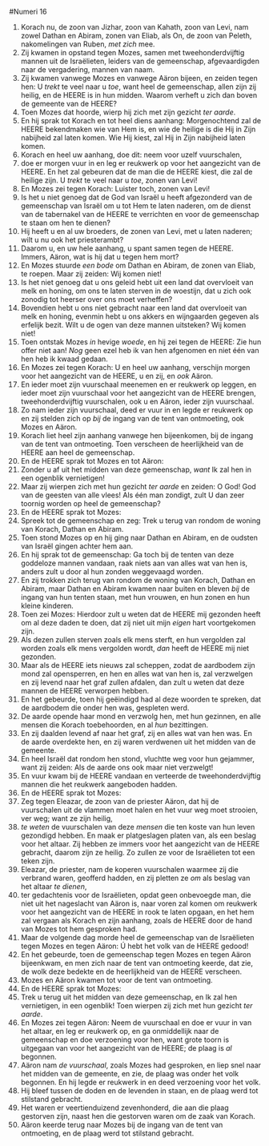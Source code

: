 #Numeri 16
1. Korach nu, de zoon van Jizhar, zoon van Kahath, zoon van Levi, nam zowel Dathan en Abiram, zonen van Eliab, als On, de zoon van Peleth, nakomelingen van Ruben, *met zich* mee.
2. Zij kwamen in opstand tegen Mozes, samen met tweehonderdvijftig mannen uit de Israëlieten, leiders van de gemeenschap, afgevaardigden naar de vergadering, mannen van naam.
3. Zij kwamen vanwege Mozes en vanwege Aäron bijeen, en zeiden tegen hen: U *trekt* te veel naar u *toe*, want heel de gemeenschap, allen zijn zij heilig, en de HEERE is in hun midden. Waarom verheft u zich dan boven de gemeente van de HEERE?
4. Toen Mozes dat hoorde, wierp hij zich met zijn gezicht *ter aarde*.
5. En hij sprak tot Korach en tot heel diens aanhang: Morgenochtend zal de HEERE bekendmaken wie van Hem is, en wie de heilige is die Hij in Zijn nabijheid zal laten komen. Wie Hij kiest, zal Hij in Zijn nabijheid laten komen.
6. Korach en heel uw aanhang, doe dit: neem voor uzelf vuurschalen,
7. doe er morgen vuur in en leg er reukwerk op voor het aangezicht van de HEERE. En het zal gebeuren dat de man die de HEERE kiest, die zal de heilige zijn. U *trekt* te veel naar u *toe*, zonen van Levi!
8. En Mozes zei tegen Korach: Luister toch, zonen van Levi!
9. Is het u niet genoeg dat de God van Israël u heeft afgezonderd van de gemeenschap van Israël om u tot Hem te laten naderen, om de dienst van de tabernakel van de HEERE te verrichten en voor de gemeenschap te staan om hen te dienen?
10. Hij heeft u en al uw broeders, de zonen van Levi, met u laten naderen; wilt u nu ook het priesterambt?
11. Daarom u, en uw hele aanhang, u spant samen tegen de HEERE. Immers, Aäron, wat is hij dat u tegen hem mort?
12. En Mozes stuurde *een bode* om Dathan en Abiram, de zonen van Eliab, te roepen. Maar zij zeiden: Wij komen niet!
13. Is het niet genoeg dat u ons geleid hebt uit een land dat overvloeit van melk en honing, om ons te laten sterven in de woestijn, dat u zich ook zonodig tot heerser over ons moet verheffen?
14. Bovendien hebt u ons niet gebracht naar een land dat overvloeit van melk en honing, evenmin hebt u ons akkers en wijngaarden gegeven als erfelijk bezit. Wilt u de ogen van deze mannen uitsteken? Wij komen niet!
15. Toen ontstak Mozes *in* hevige *woede*, en hij zei tegen de HEERE: Zie hun offer niet aan! *Nog* geen ezel heb ik van hen afgenomen en niet één van hen heb ik kwaad gedaan.
16. En Mozes zei tegen Korach: U en heel uw aanhang, verschijn morgen voor het aangezicht van de HEERE, u en zij, en *ook* Aäron.
17. En ieder moet zijn vuurschaal meenemen en er reukwerk op leggen, en ieder moet zijn vuurschaal voor het aangezicht van de HEERE brengen, tweehonderdvijftig vuurschalen, ook u en Aäron, ieder zijn vuurschaal.
18. Zo nam ieder zijn vuurschaal, deed er vuur in en legde er reukwerk op en zij stelden zich op *bij* de ingang van de tent van ontmoeting, ook Mozes en Aäron.
19. Korach liet heel zijn aanhang vanwege hen bijeenkomen, bij de ingang van de tent van ontmoeting. Toen verscheen de heerlijkheid van de HEERE aan heel de gemeenschap.
20. En de HEERE sprak tot Mozes en tot Aäron:
21. Zonder u af uit het midden van deze gemeenschap, *want* Ik zal hen in een ogenblik vernietigen!
22. Maar zij wierpen zich met hun gezicht *ter aarde* en zeiden: O God! God van de geesten van alle vlees! Als één man zondigt, zult U dan zeer toornig worden op heel de gemeenschap?
23. En de HEERE sprak tot Mozes:
24. Spreek tot de gemeenschap en zeg: Trek u terug van rondom de woning van Korach, Dathan en Abiram.
25. Toen stond Mozes op en hij ging naar Dathan en Abiram, en de oudsten van Israël gingen achter hem aan.
26. En hij sprak tot de gemeenschap: Ga toch bij de tenten van deze goddeloze mannen vandaan, raak niets aan van alles wat van hen is, anders zult u door al hun zonden weggevaagd worden.
27. En zij trokken zich terug van rondom de woning van Korach, Dathan en Abiram, maar Dathan en Abiram kwamen naar buiten en bleven *bij* de ingang van hun tenten staan, met hun vrouwen, en hun zonen en hun kleine kinderen.
28. Toen zei Mozes: Hierdoor zult u weten dat de HEERE mij gezonden heeft om al deze daden te doen, dat zij niet uit mijn *eigen* hart voortgekomen zijn.
29. Als dezen zullen sterven zoals elk mens sterft, en hun vergolden zal worden zoals elk mens vergolden wordt, *dan* heeft de HEERE mij niet gezonden.
30. Maar als de HEERE iets nieuws zal scheppen, zodat de aardbodem zijn mond zal opensperren, en hen en alles wat van hen is, zal verzwelgen en zij levend naar het graf zullen afdalen, dan zult u weten dat deze mannen de HEERE verworpen hebben.
31. En het gebeurde, toen hij geëindigd had al deze woorden te spreken, dat de aardbodem die onder hen was, gespleten werd.
32. De aarde opende haar mond en verzwolg hen, met hun gezinnen, en alle mensen die Korach toebehoorden, en al *hun* bezittingen.
33. En zij daalden levend af naar het graf, zij en alles wat van hen was. En de aarde overdekte hen, en zij waren verdwenen uit het midden van de gemeente.
34. En heel Israël dat rondom hen stond, vluchtte weg voor hun gejammer, want zij zeiden: Als de aarde ons ook maar niet verzwelgt!
35. En vuur kwam bij de HEERE vandaan en verteerde de tweehonderdvijftig mannen die het reukwerk aangeboden hadden.
36. En de HEERE sprak tot Mozes:
37. Zeg tegen Eleazar, de zoon van de priester Aäron, dat hij de vuurschalen uit de vlammen moet halen en het vuur weg moet strooien, ver weg; want ze zijn heilig,
38. *te weten* de vuurschalen van deze *mensen* die ten koste van hun leven gezondigd hebben. En maak er platgeslagen platen van, als een beslag voor het altaar. Zij hebben ze immers voor het aangezicht van de HEERE gebracht, daarom zijn ze heilig. Zo zullen ze voor de Israëlieten tot een teken zijn.
39. Eleazar, de priester, nam de koperen vuurschalen waarmee zij die verbrand waren, geofferd hadden, en zij pletten ze *om* als beslag van het altaar *te dienen*,
40. ter gedachtenis voor de Israëlieten, opdat geen onbevoegde man, die niet uit het nageslacht van Aäron is, naar voren zal komen om reukwerk voor het aangezicht van de HEERE in rook te laten opgaan, en het hem zal vergaan als Korach en zijn aanhang, zoals de HEERE door de hand van Mozes tot hem gesproken had.
41. Maar de volgende dag morde heel de gemeenschap van de Israëlieten tegen Mozes en tegen Aäron: Ú hebt het volk van de HEERE gedood!
42. En het gebeurde, toen de gemeenschap tegen Mozes en tegen Aäron bijeenkwam, en men zich naar de tent van ontmoeting keerde, dat zie, de wolk deze bedekte en de heerlijkheid van de HEERE verscheen.
43. Mozes en Aäron kwamen tot voor de tent van ontmoeting.
44. En de HEERE sprak tot Mozes:
45. Trek u terug uit het midden van deze gemeenschap, en Ik zal hen vernietigen, in een ogenblik! Toen wierpen zij zich met hun gezicht *ter aarde*.
46. En Mozes zei tegen Aäron: Neem de vuurschaal en doe er vuur in van het altaar, en leg er reukwerk op, en ga onmiddellijk naar de gemeenschap en doe verzoening voor hen, want grote toorn is uitgegaan van voor het aangezicht van de HEERE; de plaag is *al* begonnen.
47. Aäron nam *de vuurschaal*, zoals Mozes had gesproken, en liep snel naar het midden van de gemeente, en zie, de plaag was onder het volk begonnen. En hij legde er reukwerk in en deed verzoening voor het volk.
48. Hij bleef tussen de doden en de levenden in staan, en de plaag werd tot stilstand gebracht.
49. Het waren er veertienduizend zevenhonderd, die aan die plaag gestorven zijn, naast hen die gestorven waren om de zaak van Korach.
50. Aäron keerde terug naar Mozes bij de ingang van de tent van ontmoeting, en de plaag werd tot stilstand gebracht.
